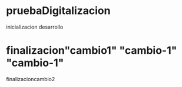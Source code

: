 # pruebaDigitalizacion
inicializacion 
desarrollo 

finalizacion"cambio1" 
"cambio-1" 
"cambio-1" 
=======
finalizacioncambio2

